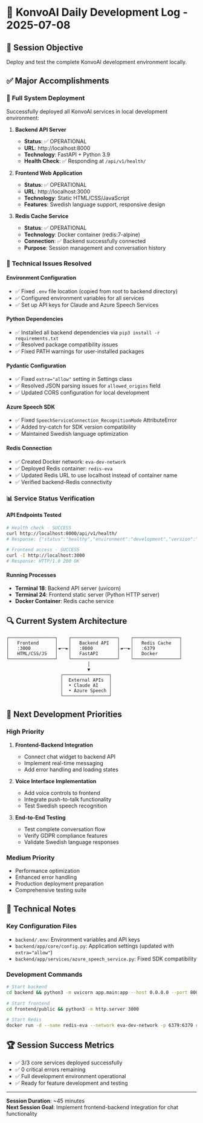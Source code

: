 # 📅 KonvoAI Daily Development Log - 2025-07-08

## 🎯 **Session Objective**
Deploy and test the complete KonvoAI development environment locally.

## ✅ **Major Accomplishments**

### 🚀 **Full System Deployment**
Successfully deployed all KonvoAI services in local development environment:

1. **Backend API Server**
   - **Status**: ✅ OPERATIONAL
   - **URL**: http://localhost:8000
   - **Technology**: FastAPI + Python 3.9
   - **Health Check**: ✅ Responding at `/api/v1/health/`

2. **Frontend Web Application**
   - **Status**: ✅ OPERATIONAL  
   - **URL**: http://localhost:3000
   - **Technology**: Static HTML/CSS/JavaScript
   - **Features**: Swedish language support, responsive design

3. **Redis Cache Service**
   - **Status**: ✅ OPERATIONAL
   - **Technology**: Docker container (redis:7-alpine)
   - **Connection**: ✅ Backend successfully connected
   - **Purpose**: Session management and conversation history

### 🔧 **Technical Issues Resolved**

#### **Environment Configuration**
- ✅ Fixed `.env` file location (copied from root to backend directory)
- ✅ Configured environment variables for all services
- ✅ Set up API keys for Claude and Azure Speech Services

#### **Python Dependencies**
- ✅ Installed all backend dependencies via `pip3 install -r requirements.txt`
- ✅ Resolved package compatibility issues
- ✅ Fixed PATH warnings for user-installed packages

#### **Pydantic Configuration**
- ✅ Fixed `extra="allow"` setting in Settings class
- ✅ Resolved JSON parsing issues for `allowed_origins` field
- ✅ Updated CORS configuration for local development

#### **Azure Speech SDK**
- ✅ Fixed `SpeechServiceConnection_RecognitionMode` AttributeError
- ✅ Added try-catch for SDK version compatibility
- ✅ Maintained Swedish language optimization

#### **Redis Connection**
- ✅ Created Docker network: `eva-dev-network`
- ✅ Deployed Redis container: `redis-eva`
- ✅ Updated Redis URL to use localhost instead of container name
- ✅ Verified backend-Redis connectivity

### 📊 **Service Status Verification**

#### **API Endpoints Tested**
```bash
# Health check - SUCCESS
curl http://localhost:8000/api/v1/health/
# Response: {"status":"healthy","environment":"development","version":"1.0.0"}

# Frontend access - SUCCESS  
curl -I http://localhost:3000
# Response: HTTP/1.0 200 OK
```

#### **Running Processes**
- **Terminal 18**: Backend API server (uvicorn)
- **Terminal 24**: Frontend static server (Python HTTP server)
- **Docker Container**: Redis cache service

## 🔍 **Current System Architecture**

```
┌─────────────────┐    ┌─────────────────┐    ┌─────────────────┐
│   Frontend      │    │   Backend API   │    │   Redis Cache   │
│   :3000         │◄──►│   :8000         │◄──►│   :6379         │
│   HTML/CSS/JS   │    │   FastAPI       │    │   Docker        │
└─────────────────┘    └─────────────────┘    └─────────────────┘
                              │
                              ▼
                    ┌─────────────────┐
                    │  External APIs  │
                    │  • Claude AI    │
                    │  • Azure Speech │
                    └─────────────────┘
```

## 🎯 **Next Development Priorities**

### **High Priority**
1. **Frontend-Backend Integration**
   - Connect chat widget to backend API
   - Implement real-time messaging
   - Add error handling and loading states

2. **Voice Interface Implementation**
   - Add voice controls to frontend
   - Integrate push-to-talk functionality
   - Test Swedish speech recognition

3. **End-to-End Testing**
   - Test complete conversation flow
   - Verify GDPR compliance features
   - Validate Swedish language responses

### **Medium Priority**
- Performance optimization
- Enhanced error handling
- Production deployment preparation
- Comprehensive testing suite

## 📝 **Technical Notes**

### **Key Configuration Files**
- `backend/.env`: Environment variables and API keys
- `backend/app/core/config.py`: Application settings (updated with `extra="allow"`)
- `backend/app/services/azure_speech_service.py`: Fixed SDK compatibility

### **Development Commands**
```bash
# Start backend
cd backend && python3 -m uvicorn app.main:app --host 0.0.0.0 --port 8000 --reload

# Start frontend  
cd frontend/public && python3 -m http.server 3000

# Start Redis
docker run -d --name redis-eva --network eva-dev-network -p 6379:6379 redis:7-alpine
```

## 🏆 **Session Success Metrics**
- ✅ 3/3 core services deployed successfully
- ✅ 0 critical errors remaining
- ✅ Full development environment operational
- ✅ Ready for feature development and testing

---
**Session Duration**: ~45 minutes  
**Next Session Goal**: Implement frontend-backend integration for chat functionality

